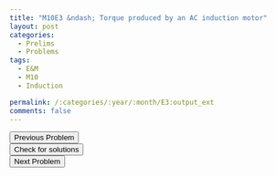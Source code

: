 ```yaml
---
title: "M10E3 &ndash; Torque produced by an AC induction motor"
layout: post
categories:
  - Prelims
  - Problems
tags:
  - E&M
  - M10
  - Induction

permalink: /:categories/:year/:month/E3:output_ext
comments: false
---
```

<object data="2010M3E.pdf" type="application/pdf" width="100%" height="500"></object>

<div class='navbar'>
	<div float='left'><button onclick="window.location='E2.html'" >Previous Problem</button></div>
	<div float='center'><button onclick="window.location='https://princetonprelim.com/prelim/25/'">Check for solutions</button></div>
	<div float='right'><button onclick="window.location='Q1.html'" > Next Problem</button></div>
</div>
